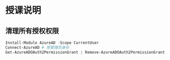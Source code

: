 # 授课说明



## 清理所有授权权限

```powershell
Install-Module AzureAD -Scope CurrentUser
Connect-AzureAD # 用管理员身份
Get-AzureADOAuth2PermissionGrant | Remove-AzureADOAuth2PermissionGrant
```